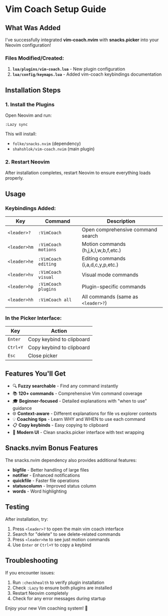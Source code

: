 # Vim Coach Setup Guide

## What Was Added

I've successfully integrated **vim-coach.nvim** with **snacks.picker** into your Neovim configuration!

### Files Modified/Created:

1. **`lua/plugins/vim-coach.lua`** - New plugin configuration
2. **`lua/config/keymaps.lua`** - Added vim-coach keybindings documentation

## Installation Steps

### 1. Install the Plugins
Open Neovim and run:
```vim
:Lazy sync
```

This will install:
- `folke/snacks.nvim` (dependency)
- `shahshlok/vim-coach.nvim` (main plugin)

### 2. Restart Neovim
After installation completes, restart Neovim to ensure everything loads properly.

## Usage

### Keybindings Added:

| Key | Command | Description |
|-----|---------|-------------|
| `<leader>?` | `:VimCoach` | Open comprehensive command search |
| `<leader>hm` | `:VimCoach motions` | Motion commands (h,j,k,l,w,b,f,etc.) |
| `<leader>he` | `:VimCoach editing` | Editing commands (i,a,d,c,y,p,etc.) |
| `<leader>hv` | `:VimCoach visual` | Visual mode commands |
| `<leader>hp` | `:VimCoach plugins` | Plugin-specific commands |
| `<leader>hh` | `:VimCoach all` | All commands (same as `<leader>?`) |

### In the Picker Interface:

| Key | Action |
|-----|--------|
| `Enter` | Copy keybind to clipboard |
| `Ctrl+Y` | Copy keybind to clipboard |
| `Esc` | Close picker |

## Features You'll Get

- 🔍 **Fuzzy searchable** - Find any command instantly
- 📚 **120+ commands** - Comprehensive Vim command coverage
- 🎓 **Beginner-focused** - Detailed explanations with "when to use" guidance
- 🌐 **Context-aware** - Different explanations for file vs explorer contexts
- 💡 **Coaching tips** - Learn WHY and WHEN to use each command
- 📋 **Copy keybinds** - Easy copying to clipboard
- 📱 **Modern UI** - Clean snacks.picker interface with text wrapping

## Snacks.nvim Bonus Features

The snacks.nvim dependency also provides additional features:
- **bigfile** - Better handling of large files
- **notifier** - Enhanced notifications
- **quickfile** - Faster file operations
- **statuscolumn** - Improved status column
- **words** - Word highlighting

## Testing

After installation, try:
1. Press `<leader>?` to open the main vim coach interface
2. Search for "delete" to see delete-related commands
3. Press `<leader>hm` to see just motion commands
4. Use `Enter` or `Ctrl+Y` to copy a keybind

## Troubleshooting

If you encounter issues:
1. Run `:checkhealth` to verify plugin installation
2. Check `:Lazy` to ensure both plugins are installed
3. Restart Neovim completely
4. Check for any error messages during startup

Enjoy your new Vim coaching system! 🎯
